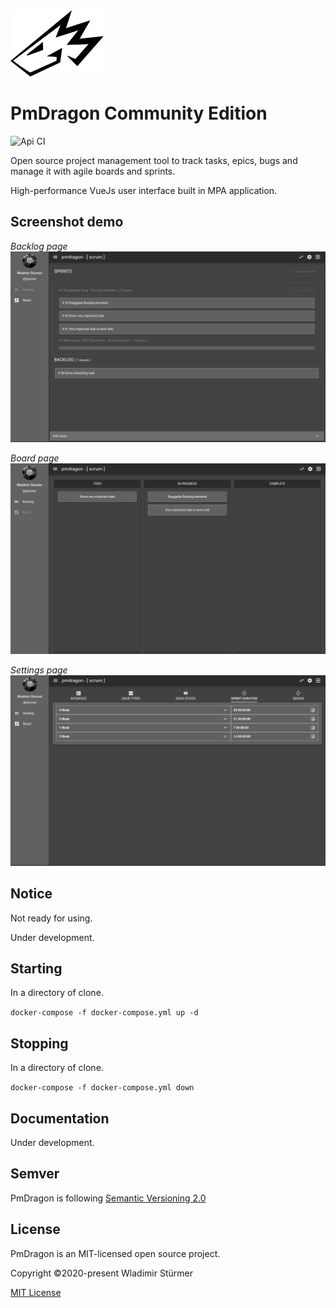 <img src="docs/images/logo.png" width="149" height="106">

# PmDragon Community Edition

![Api CI](https://github.com/cybersturmer/pmdragon/workflows/Api%20CI/badge.svg)

Open source project management tool to track tasks, epics, bugs and manage it with agile boards and sprints.

High-performance VueJs user interface built in MPA application.

## Screenshot demo
*Backlog page*
<img src="docs/images/backlog.png">

*Board page*
<img src="docs/images/board.png">

*Settings page*
<img src="docs/images/settings.png">

## Notice
Not ready for using.

Under development.

## Starting
In a directory of clone.

`docker-compose -f docker-compose.yml up -d`

## Stopping
In a directory of clone.

`docker-compose -f docker-compose.yml down`

## Documentation
Under development.

## Semver
PmDragon is following [Semantic Versioning 2.0](https://semver.org/)

## License
PmDragon is an MIT-licensed open source project.

Copyright ©2020-present Wladimir Stürmer

[MIT License](https://en.wikipedia.org/wiki/MIT_License)
